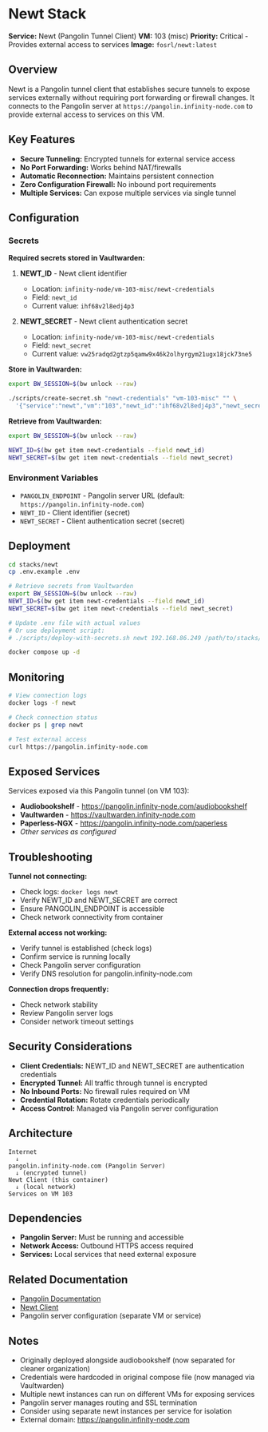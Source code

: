 # Newt Stack

**Service:** Newt (Pangolin Tunnel Client)
**VM:** 103 (misc)
**Priority:** Critical - Provides external access to services
**Image:** `fosrl/newt:latest`

## Overview

Newt is a Pangolin tunnel client that establishes secure tunnels to expose services externally without requiring port forwarding or firewall changes. It connects to the Pangolin server at `https://pangolin.infinity-node.com` to provide external access to services on this VM.

## Key Features

- **Secure Tunneling:** Encrypted tunnels for external service access
- **No Port Forwarding:** Works behind NAT/firewalls
- **Automatic Reconnection:** Maintains persistent connection
- **Zero Configuration Firewall:** No inbound port requirements
- **Multiple Services:** Can expose multiple services via single tunnel

## Configuration

### Secrets

**Required secrets stored in Vaultwarden:**

1. **NEWT_ID** - Newt client identifier
   - Location: `infinity-node/vm-103-misc/newt-credentials`
   - Field: `newt_id`
   - Current value: `ihf68v2l8edj4p3`

2. **NEWT_SECRET** - Newt client authentication secret
   - Location: `infinity-node/vm-103-misc/newt-credentials`
   - Field: `newt_secret`
   - Current value: `vw25radqd2gtzp5qamw9x46k2olhyrgym21ugx18jck73ne5`

**Store in Vaultwarden:**
```bash
export BW_SESSION=$(bw unlock --raw)

./scripts/create-secret.sh "newt-credentials" "vm-103-misc" "" \
  '{"service":"newt","vm":"103","newt_id":"ihf68v2l8edj4p3","newt_secret":"vw25radqd2gtzp5qamw9x46k2olhyrgym21ugx18jck73ne5"}'
```

**Retrieve from Vaultwarden:**
```bash
export BW_SESSION=$(bw unlock --raw)

NEWT_ID=$(bw get item newt-credentials --field newt_id)
NEWT_SECRET=$(bw get item newt-credentials --field newt_secret)
```

### Environment Variables

- `PANGOLIN_ENDPOINT` - Pangolin server URL (default: `https://pangolin.infinity-node.com`)
- `NEWT_ID` - Client identifier (secret)
- `NEWT_SECRET` - Client authentication secret (secret)

## Deployment

```bash
cd stacks/newt
cp .env.example .env

# Retrieve secrets from Vaultwarden
export BW_SESSION=$(bw unlock --raw)
NEWT_ID=$(bw get item newt-credentials --field newt_id)
NEWT_SECRET=$(bw get item newt-credentials --field newt_secret)

# Update .env file with actual values
# Or use deployment script:
# ./scripts/deploy-with-secrets.sh newt 192.168.86.249 /path/to/stacks/newt

docker compose up -d
```

## Monitoring

```bash
# View connection logs
docker logs -f newt

# Check connection status
docker ps | grep newt

# Test external access
curl https://pangolin.infinity-node.com
```

## Exposed Services

Services exposed via this Pangolin tunnel (on VM 103):
- **Audiobookshelf** - https://pangolin.infinity-node.com/audiobookshelf
- **Vaultwarden** - https://vaultwarden.infinity-node.com
- **Paperless-NGX** - https://pangolin.infinity-node.com/paperless
- *Other services as configured*

## Troubleshooting

**Tunnel not connecting:**
- Check logs: `docker logs newt`
- Verify NEWT_ID and NEWT_SECRET are correct
- Ensure PANGOLIN_ENDPOINT is accessible
- Check network connectivity from container

**External access not working:**
- Verify tunnel is established (check logs)
- Confirm service is running locally
- Check Pangolin server configuration
- Verify DNS resolution for pangolin.infinity-node.com

**Connection drops frequently:**
- Check network stability
- Review Pangolin server logs
- Consider network timeout settings

## Security Considerations

- **Client Credentials:** NEWT_ID and NEWT_SECRET are authentication credentials
- **Encrypted Tunnel:** All traffic through tunnel is encrypted
- **No Inbound Ports:** No firewall rules required on VM
- **Credential Rotation:** Rotate credentials periodically
- **Access Control:** Managed via Pangolin server configuration

## Architecture

```
Internet
  ↓
pangolin.infinity-node.com (Pangolin Server)
  ↓ (encrypted tunnel)
Newt Client (this container)
  ↓ (local network)
Services on VM 103
```

## Dependencies

- **Pangolin Server:** Must be running and accessible
- **Network Access:** Outbound HTTPS access required
- **Services:** Local services that need external exposure

## Related Documentation

- [Pangolin Documentation](https://github.com/fosrl/pangolin)
- [Newt Client](https://github.com/fosrl/newt)
- Pangolin server configuration (separate VM or service)

## Notes

- Originally deployed alongside audiobookshelf (now separated for cleaner organization)
- Credentials were hardcoded in original compose file (now managed via Vaultwarden)
- Multiple newt instances can run on different VMs for exposing services
- Pangolin server manages routing and SSL termination
- Consider using separate newt instances per service for isolation
- External domain: https://pangolin.infinity-node.com
